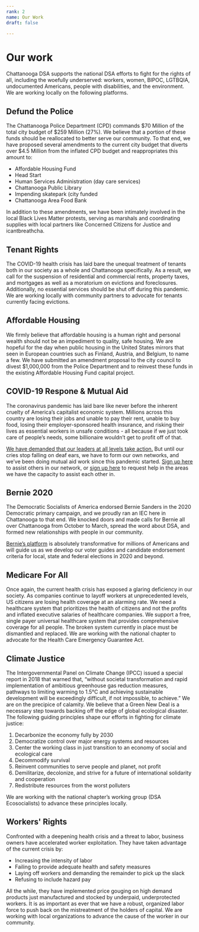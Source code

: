 ```yaml
---
rank: 2
name: Our Work
draft: false

---
```

# Our work

Chattanooga DSA supports the national DSA efforts to fight for the rights of all, including the woefully underserved: workers, women, BIPOC, LGTBQIA, undocumented Americans, people with disabilities, and the environment. We are working locally on the following platforms.

## Defund the Police

The Chattanooga Police Department (CPD) commands $70 Million of the total city budget of $259 Million (27%). We believe that a portion of these funds should be reallocated to better serve our community. To that end, we have proposed several amendments to the current city budget that diverts over $4.5 Million from the inflated CPD budget and reappropriates this amount to:

* Affordable Housing Fund
* Head Start
* Human Services Administration (day care services)
* Chattanooga Public Library
* Impending skatepark (city funded
* Chattanooga Area Food Bank

In addition to these amendments, we have been intimately involved in the local Black Lives Matter protests, serving as marshals and coordinating supplies with local partners like Concerned Citizens for Justice and icantbreathcha.

## Tenant Rights

The COVID-19 health crisis has laid bare the unequal treatment of tenants both in our society as a whole and Chattanooga specifically. As a result, we call for the suspension of residential and commercial rents, property taxes, and mortgages as well as a moratorium on evictions and foreclosures. Additionally, no essential services should be shut off during this pandemic. We are working locally with community partners to advocate for tenants currently facing evictions.

## Affordable Housing

We firmly believe that affordable housing is a human right and personal wealth should not be an impediment to quality, safe housing. We are hopeful for the day when public housing in the United States mirrors that seen in European countries such as Finland, Austria, and Belgium, to name a few. We have submitted an amendment proposal to the city council to divest $1,000,000 from the Police Department and to reinvest these funds in the existing Affordable Housing Fund capital project.

## COVID-19 Respone & Mutual Aid

The coronavirus pandemic has laid bare like never before the inherent cruelty of America’s capitalist economic system. Millions across this country are losing their jobs and unable to pay their rent, unable to buy food, losing their employer-sponsored health insurance, and risking their lives as essential workers in unsafe conditions - all because if we just took care of people’s needs, some billionaire wouldn’t get to profit off of that.

[We have demanded that our leaders at all levels take action.](https://www.google.com/search?q=change.org+chattanooga+dsa&rlz=1C5CHFA_enUS827US827&oq=change.org+chattanooga+dsa&aqs=chrome..69i57j69i60j69i61.3183j0j4&sourceid=chrome&ie=UTF-8 "change.org petitions") But until our cries stop falling on deaf ears, we have to form our own networks, and we’ve been doing mutual aid work since this pandemic started. [Sign up here](https://forms.gle/EUsbVQzhGvznugEo6) to assist others in our network, or [sign up here](https://forms.gle/9558BLB3NUkNLZt78) to request help in the areas we have the capacity to assist each other in.

## Bernie 2020

The Democratic Socialists of America endorsed Bernie Sanders in the 2020 Democratic primary campaign, and we proudly ran an IEC here in Chattanooga to that end. We knocked doors and made calls for Bernie all over Chattanooga from October to March, spread the word about DSA, and formed new relationships with people in our community.

[Bernie’s platform](https://berniesanders.com/issues/) is absolutely transformative for millions of Americans and will guide us as we develop our voter guides and candidate endorsement criteria for local, state and federal elections in 2020 and beyond.

## Medicare For All

Once again, the current health crisis has exposed a glaring deficiency in our society. As companies continue to layoff workers at unprecedented levels, US citizens are losing health coverage at an alarming rate. We need a healthcare system that prioritizes the health of citizens and not the profits and inflated executive salaries of healthcare companies. We support a free, single payer universal healthcare system that provides comprehensive coverage for all people. The broken system currently in place must be dismantled and replaced. We are working with the national chapter to advocate for the Health Care Emergency Guarantee Act.

## Climate Justice

The Intergovernmental Panel on Climate Change (IPCC) issued a special report in 2018 that warned that, “without societal transformation and rapid implementation of ambitious greenhouse gas reduction measures, pathways to limiting warming to 1.5°C and achieving sustainable development will be exceedingly difficult, if not impossible, to achieve.” We are on the precipice of calamity. We believe that a Green New Deal is a necessary step towards backing off the edge of global ecological disaster. The following guiding principles shape our efforts in fighting for climate justice:

1. Decarbonize the economy fully by 2030
2. Democratize control over major energy systems and resources
3. Center the working class in just transition to an economy of social and ecological care
4. Decommodify survival
5. Reinvent communities to serve people and planet, not profit
6. Demilitarize, decolonize, and strive for a future of international solidarity and cooperation
7. Redistribute resources from the worst polluters

We are working with the national chapter’s working group (DSA Ecosocialists) to advance these principles locally.

## Workers' Rights

Confronted with a deepening health crisis and a threat to labor, business owners have accelerated worker exploitation. They have taken advantage of the current crisis by:

* Increasing the intensity of labor
* Failing to provide adequate health and safety measures
* Laying off workers and demanding the remainder to pick up the slack
* Refusing to include hazard pay

All the while, they have implemented price gouging on high demand products just manufactured and stocked by underpaid, underprotected workers. It is as important as ever that we have a robust, organized labor force to push back on the mistreatment of the holders of capital. We are working with local organizations to advance the cause of the worker in our community.